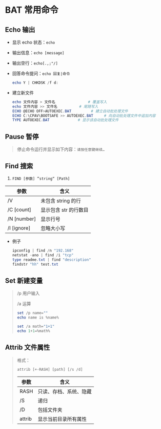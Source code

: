 <!--
title: 02-常用命令
sort:
-->

# BAT 常用命令

## Echo 输出

- 显示 echo 状态：`echo`

- 输出信息：`echo [message]`

- 输出空行：`echo[.,;"/]`

- 回答命令提问：`echo 回复|命令`

  ```powershell
  echo Y | CHKDSK /f d:
  ```

- 建立新文件

  ```powershell
  echo 文件内容 > 文件名				# 覆盖写入
  echo 文件内容 >> 文件名			# 尾随写入
  ECHO @ECHO OFF>AUTOEXEC.BAT		  # 建立自动批处理文件
  ECHO C:\CPAV\BOOTSAFE >> AUTOEXEC.BAT 	# 向自动批处理文件中追加内容
  TYPE AUTOEXEC.BAT				# 显示该自动批处理文件
  ```

## Pause 暂停

> 停止命令运行并显示如下内容：`请按任意键继续…`

## Find 搜索

1. `FIND [参数] ”string“ [Path]`

| 参数        | 含义                  |
| ----------- | --------------------- |
| /V          | 未包含 string 的行    |
| /C [count]  | 显示包含 str 的行数目 |
| /N [number] | 显示行号              |
| /I [ignore] | 忽略大小写            |

- 例子

  ```powershell
  ipconfig | find /n "192.168"
  netstat -ano | find /i "tcp"
  type readme.txt | find "description"
  findstr "hh" test.txt
  ```

## Set 新建变量

> /p 用户输入
>
> /a 运算
>
> ```powershell
> set /p name=""
> echo name is %name%
>
> set /a math="1+1"
> echo 1+1=%math%
> ```

## Attrib 文件属性

> 格式：
>
> `attrib [+-RASH] [path] [/s /d]`
>
> | 参数   | 含义                   |
> | ------ | ---------------------- |
> | RASH   | 只读、存档、系统、隐藏 |
> | /S     | 递归                   |
> | /D     | 包括文件夹             |
> | attrib | 显示当前目录所有属性   |
